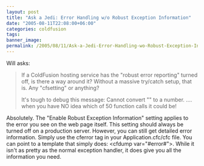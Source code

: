 ```yaml
---
layout: post
title: "Ask a Jedi: Error Handling w/o Robust Exception Information"
date: "2005-08-11T22:08:00+06:00"
categories: coldfusion 
tags: 
banner_image: 
permalink: /2005/08/11/Ask-a-Jedi-Error-Handling-wo-Robust-Exception-Information
---
```


Will asks:

<blockquote>
If a ColdFusion hosting service has the "robust error reporting" turned off, is there a way around it?  Without a massive try/catch setup, that is.  Any "cfsetting" or anything?
 
It's tough to debug this message:  Cannot convert "" to a number.     .... when you have NO idea which of 50 function calls it could be!
</blockquote>

Absolutely. The "Enable Robust Exception Information" setting applies to the error you see on the web page itself. This setting should always be turned off on a production server. However, you can still get detailed error information. Simply use the cferror tag in your Application.cfc/cfc file. You can point to a template that simply does: &lt;cfdump var="#error#"&gt;. While it isn't as pretty as the normal exception handler, it does give you all the information you need.